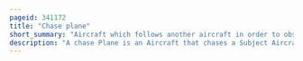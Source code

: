 ```yaml
---
pageid: 341172
title: "Chase plane"
short_summary: "Aircraft which follows another aircraft in order to observe it up close during flight"
description: "A chase Plane is an Aircraft that chases a Subject Aircraft Spacecraft or Rocket for the Purpose of making real-time Observations and taking air-to-air Photographs and Video of the subject Vehicle during Flight."
---
```

